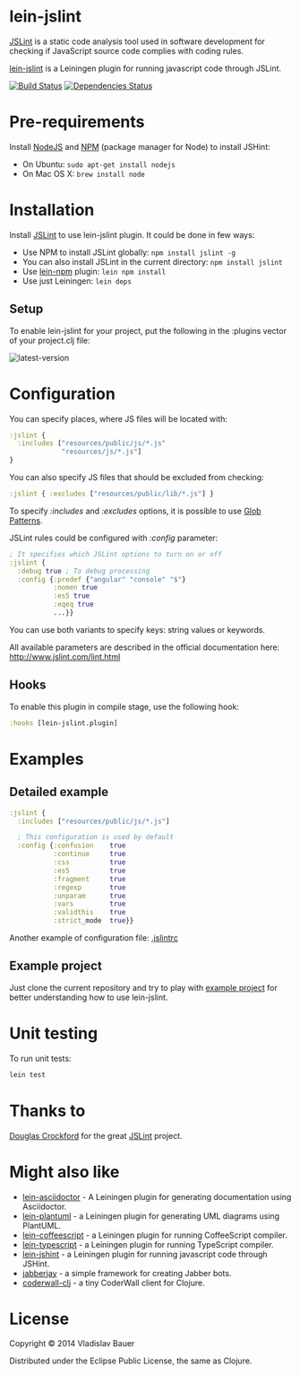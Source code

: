 lein-jslint
===========

[JSLint](https://github.com/reid/node-jslint) is a static code analysis tool used in software development for checking if JavaScript source code complies with coding rules.

[lein-jslint](https://github.com/vbauer/lein-jslint) is a Leiningen plugin for running javascript code through JSLint.

[![Build Status](https://travis-ci.org/vbauer/lein-jslint.svg?branch=master)](https://travis-ci.org/vbauer/lein-jslint)
[![Dependencies Status](http://jarkeeper.com/vbauer/lein-jslint/status.png)](http://jarkeeper.com/vbauer/lein-jslint)


Pre-requirements
================

Install [NodeJS](http://nodejs.org/) and [NPM](https://github.com/npm/npm) (package manager for Node) to install JSHint:

- On Ubuntu: `sudo apt-get install nodejs`
- On Mac OS X: `brew install node`


Installation
============

Install [JSLint](https://www.npmjs.org/package/jslint) to use lein-jslint plugin. It could be done in few ways:

- Use NPM to install JSLint globally: `npm install jslint -g`
- You can also install JSLint in the current directory: `npm install jslint`
- Use [lein-npm](https://github.com/bodil/lein-npm) plugin: `lein npm install`
- Use just Leiningen: `lein deps`


Setup
-----

To enable lein-jslint for your project, put the following in the :plugins vector of your project.clj file:

![latest-version](https://clojars.org/lein-jslint/latest-version.svg)


Configuration
=============

You can specify places, where JS files will be located with:
```clojure
:jslint {
  :includes ["resources/public/js/*.js"
             "resources/js/*.js"]
}
```

You can also specify JS files that should be excluded from checking:
```clojure
:jslint { :excludes ["resources/public/lib/*.js"] }
```

To specify *:includes* and *:excludes* options, it is possible to use <a href="http://en.wikipedia.org/wiki/Glob_(programming)">Glob Patterns</a>.

JSLint rules could be configured with *:config* parameter:
```clojure
; It specifies which JSLint options to turn on or off
:jslint {
  :debug true ; To debug processing
  :config {:predef {"angular" "console" "$"}
           :nomen true
           :es5 true
           :eqeq true
           ...}}
```

You can use both variants to specify keys: string values or keywords.

All available parameters are described in the official documentation here: http://www.jslint.com/lint.html


Hooks
-----

To enable this plugin in compile stage, use the following hook:
```clojure
:hooks [lein-jslint.plugin]
```


Examples
========

Detailed example
----------------

```clojure
:jslint {
  :includes ["resources/public/js/*.js"]

  ; This configuration is used by default
  :config {:confusion    true
           :continue     true
           :css          true
           :es5          true
           :fragment     true
           :regexp       true
           :unparam      true
           :vars         true
           :validthis    true
           :strict_mode  true}}
```
Another example of configuration file: [.jslintrc](https://gist.github.com/irae/2764095)


Example project
---------------

Just clone the current repository and try to play with [example project](https://github.com/vbauer/lein-jslint/tree/master/example) for better understanding how to use lein-jslint.


Unit testing
============

To run unit tests:

```bash
lein test
```


Thanks to
=========

[Douglas Crockford](http://www.crockford.com) for the great [JSLint](https://github.com/douglascrockford/JSLint) project.


Might also like
===============

* [lein-asciidoctor](https://github.com/asciidoctor/asciidoctor-lein-plugin) - A Leiningen plugin for generating documentation using Asciidoctor.
* [lein-plantuml](https://github.com/vbauer/lein-plantuml) - a Leiningen plugin for generating UML diagrams using PlantUML.
* [lein-coffeescript](https://github.com/vbauer/lein-coffeescript) - a Leiningen plugin for running CoffeeScript compiler.
* [lein-typescript](https://github.com/vbauer/lein-typescript) - a Leiningen plugin for running TypeScript compiler.
* [lein-jshint](https://github.com/vbauer/lein-jshint) - a Leiningen plugin for running javascript code through JSHint.
* [jabberjay](https://github.com/vbauer/jabberjay) - a simple framework for creating Jabber bots.
* [coderwall-clj](https://github.com/vbauer/coderwall-clj) - a tiny CoderWall client for Clojure.


License
=======

Copyright © 2014 Vladislav Bauer

Distributed under the Eclipse Public License, the same as Clojure.
